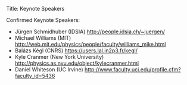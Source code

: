 Title: Keynote Speakers


Confirmed Keynote Speakers:

* Jürgen Schmidhuber (IDSIA) <a href="http://people.idsia.ch/%7Ejuergen/">http://people.idsia.ch/~juergen/</a>
* Michael Williams (MIT) <a href="http://web.mit.edu/physics/people/faculty/williams_mike.html">http://web.mit.edu/physics/people/faculty/williams_mike.html</a>
* Balázs Kégl (CNRS) <a href="https://users.lal.in2p3.fr/kegl/">https://users.lal.in2p3.fr/kegl/</a>
* Kyle Cranmer (New York University) <a href="http://physics.as.nyu.edu/object/kylecranmer.html">http://physics.as.nyu.edu/object/kylecranmer.html</a>
* Daniel Whiteson (UC Irvine) <a href="http://www.faculty.uci.edu/profile.cfm?faculty_id=5436">http://www.faculty.uci.edu/profile.cfm?faculty_id=5436</a>
